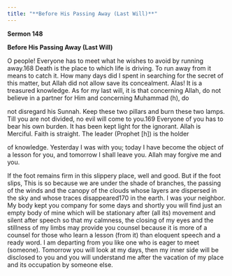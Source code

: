 ```yaml
---
title: "**Before His Passing Away (Last Will)**" 
---
```

**Sermon 148**

**Before His Passing Away \(Last Will\)**

<a id="page564"></a>O people\! Everyone has to meet what he wishes to avoid by running away\.168 Death is the place to which life is driving\. To run away from it means to catch it\. How many days did I spent in searching for the secret of this matter, but Allah did not allow save its concealment\. Alas\! It is a treasured knowledge\. As for my last will, it is that concerning Allah, do not believe in a partner for Him and concerning Muhammad \(h\), do

not disregard his Sunnah\. Keep these two pillars and burn these two lamps\. Till you are not divided, no evil will come to you\.169 Everyone of you has to bear his own burden\. It has been kept light for the ignorant\. Allah is Merciful\. Faith is straight\. The leader \(Prophet \[h\]\) is the holder

of knowledge\. Yesterday I was with you; today I have become the object of a lesson for you, and tomorrow I shall leave you\. Allah may forgive me and you\.

If the foot remains firm in this slippery place, well and good\. But if the foot slips, This is so because we are under the shade of branches, the passing of the winds and the canopy of the clouds whose layers are dispersed in the sky and whose traces disappeared170 in the earth\. I was your neighbor\. My body kept you company for some days and shortly you will find just an empty body of mine which will be stationary after \(all its\) movement and silent after speech so that my calmness, the closing of my eyes and the stillness of my limbs may provide you counsel because it is more of a counsel for those who learn a lesson \(from it\) than eloquent speech and a ready word\. I am departing from you like one who is eager to meet \(someone\)\. Tomorrow you will look at my days, then my inner side will be disclosed to you and you will understand me after the vacation of my place and its occupation by someone else\.

